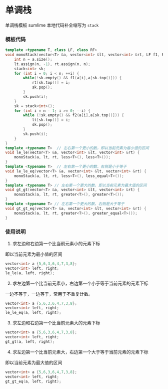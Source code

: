 # 单调栈

单调栈模板 sumlime 本地代码补全缩写为 `stack`


### 模板代码

```c++
template <typename T, class LF, class RF>
void monoStack(vector<T> &a, vector<int> &lt, vector<int> &rt, LF f1, RF f2) {
    int n = a.size();
    lt.assign(n, -1), rt.assign(n, n);
    stack<int> sk;
    for (int i = 0; i < n; ++i) {
        while(!sk.empty() && f1(a[i],a[sk.top()])) {
            rt[sk.top()] = i;
            sk.pop();
        }
        sk.push(i);
    }
    sk = stack<int>();
    for (int i = n - 1; i >= 0; --i) {
        while (!sk.empty() && f2(a[i],a[sk.top()])) {
            lt[sk.top()] = i;
            sk.pop();
        }
        sk.push(i);
    }
}
template <typename T>  // 左右第一个更小的数，即以当前元素为最小值的区间
void le_le(vector<T> &a, vector<int> &lt, vector<int> &rt) {
    monoStack(a, lt, rt, less<T>(), less<T>());
}
template <typename T>  // 左右第一个更小的数，右侧是小于等于
void le_le_eq(vector<T> &a, vector<int> &lt, vector<int> &rt) {
    monoStack(a, lt, rt, less<T>(), less_equal<T>());
}
template <typename T> // 左右第一个更大的数，即以当前元素为最大值的区间
void gt_gt(vector<T> &a, vector<int> &lt, vector<int> &rt) {
    monoStack(a, lt, rt, greater<T>(), greater<T>());
}
template <typename T> // 左右第一个更大的数，右侧是大于等于
void gt_gt_eq(vector<T> &a, vector<int> &lt, vector<int> &rt) {
    monoStack(a, lt, rt, greater<T>(), greater_equal<T>());
}
```

### 使用说明


1. 求左边和右边第一个比当前元素小的元素下标

即以当前元素为最小值的区间

```c++
vector<int> a {5,6,3,6,4,7,3,8};
vector<int> left, right;
le_le(a, left, right);
```
2. 求左边第一个比当前元素小，右边第一个小于等于当前元素的元素下标

一边不等于，一边等于，常用于不重复计数。

```c++
vector<int> a {5,6,3,6,4,7,3,8};
vector<int> left, right;
le_le_eq(a, left, right);
```

3. 求左边和右边第一个比当前元素大的元素下标

```c++
vector<int> a {5,6,3,6,4,7,3,8};
vector<int> left, right;
gt_gt(a, left, right);
```

4. 求左边第一个比当前元素大，右边第一个大于等于当前元素的元素下标

即以当前元素为最大值的区间

```c++
vector<int> a {5,6,3,6,4,7,3,8};
vector<int> left, right;
gt_gt_eq(a, left, right);
```